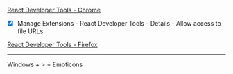 [React Developer Tools - Chrome](https://chrome.google.com/webstore/detail/react-developer-tools/fmkadmapgofadopljbjfkapdkoienihi)
- [x] Manage Extensions - React Developer Tools - Details - Allow access to file URLs

[React Developer Tools - Firefox](https://addons.mozilla.org/pt-BR/firefox/addon/react-devtools/)

---

Windows + > = Emoticons